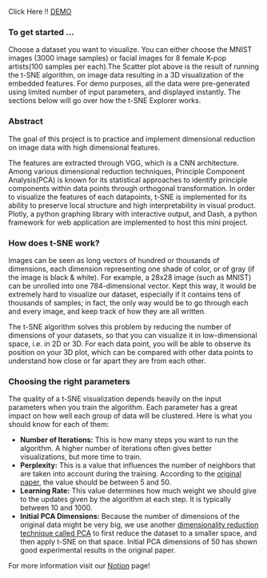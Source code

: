 Click Here !! [DEMO](http://soundlabc.herokuapp.com)

### To get started ... 
Choose a dataset you want to visualize. You can either choose the MNIST images 
(3000 image samples) or facial images for 8 female K-pop artists(100 samples per each).The Scatter plot 
above is the result of running the t-SNE algorithm, on image data resulting in 
a 3D visualization of the embedded features. For demo purposes, all the data 
were pre-generated using limited number of input parameters, and displayed 
instantly. The sections below will go over how the t-SNE Explorer works.


### Abstract
The goal of this project is to practice and implement dimensional reduction on image data with high dimensional features.

The features are extracted through VGG, which is a CNN architecture. Among various dimensional reduction techniques, 
Principle Component Analysis(PCA) is known for its statistical approaches to identify principle components within data points through orthogonal transformation. 
In order to visualize the features of each datapoints, t-SNE is implemented for its ability to preserve local structure and high interpretability in visual product.
Plotly, a python graphing library with interactive output, and Dash, a python framework for web application are implemented to host this mini project.
 

### How does t-SNE work?
Images can be seen as long vectors of hundred or thousands of dimensions, 
each dimension representing one shade of color, or of gray (if the image 
is black & white). For example, a 28x28 image (such as MNIST) can be unrolled 
into one 784-dimensional vector. Kept this way, it would be extremely hard to 
visualize our dataset, especially if it contains tens of thousands of samples; 
in fact, the only way would be to go through each and every image, and keep 
track of how they are all written. 

The t-SNE algorithm solves this problem by reducing the number of dimensions 
of your datasets, so that you can visualize it in low-dimensional space, 
i.e. in 2D or 3D. For each data point, you will be able to observe its position on 
your 3D plot, which can be compared with other data points to understand how 
close or far apart they are from each other.  

### Choosing the right parameters
The quality of a t-SNE visualization depends heavily on the input parameters when you train the algorithm. Each parameter has a great impact on how well each group of data will be clustered. Here is what you should know for each of them:
- **Number of Iterations:** This is how many steps you want to run the algorithm. A higher number of iterations often gives better visualizations, but more time to train.
- **Perplexity:** This is a value that influences the number of neighbors that are taken into account during the training. According to the [original paper](https://lvdmaaten.github.io/publications/papers/JMLR_2008.pdf), the value should be between 5 and 50.
- **Learning Rate:** This value determines how much weight we should give to the updates given by the algorithm at each step. It is typically between 10 and 1000.
- **Initial PCA Dimensions:** Because the number of dimensions of the original data might be very big, we use another [dimensionality reduction technique called PCA](https://en.wikipedia.org/wiki/Principal_component_analysis) to first reduce the dataset to a smaller space, and then apply t-SNE on that space. Initial PCA dimensions of 50 has shown good experimental results in the original paper.


For more information visit our [Notion](https://www.notion.so/Documentation-6fd5abe0e947489a9be98ede3678fb68) page!